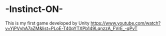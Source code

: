 # -Instinct-ON-
 This is my first game developed by Unity
https://www.youtube.com/watch?v=YjPVyhA7aZM&list=PLoE-T40pYTXPb149LqnzzA_FVrE_-qPvT
